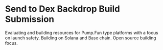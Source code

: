 # Send to Dex Backdrop Build Submission
Evaluating and building resources for Pump.Fun type platforms with a focus on launch safety. Building on Solana and Base chain. Open source building focus. 


